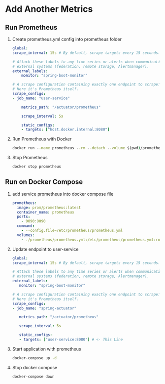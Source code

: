 # Add Another Metrics

## Run Prometheus

1. Create prometheus.yml config into prometheus folder

   ```yaml
   global:
   scrape_interval: 15s # By default, scrape targets every 15 seconds.

   # Attach these labels to any time series or alerts when communicating with
   # external systems (federation, remote storage, Alertmanager).
   external_labels:
       monitor: "spring-boot-monitor"

   # A scrape configuration containing exactly one endpoint to scrape:
   # Here it's Prometheus itself.
   scrape_configs:
   - job_name: "user-service"

       metrics_path: "/actuator/prometheus"

       scrape_interval: 5s

       static_configs:
       - targets: ["host.docker.internal:8080"]
   ```

2. Run Prometheus with Docker

   ```cmd
   docker run --name prometheus --rm --detach --volume $(pwd)/prometheus/prometheus.yml:/etc/prometheus/prometheus.yml:ro --publish 9090:9090 prom/prometheus:latest --config.file=/etc/prometheus/prometheus.yml
   ```

3. Stop Prometheus

   ```cmd
   docker stop prometheus
   ```

## Run on Docker Compose

1. add service prometheus into docker compose file

   ```yaml
   prometheus:
     image: prom/prometheus:latest
     container_name: prometheus
     ports:
       - 9090:9090
     command:
       - --config.file=/etc/prometheus/prometheus.yml
     volumes:
       - ./prometheus/prometheus.yml:/etc/prometheus/prometheus.yml:ro
   ```

2. Update endpoint to user-service

   ```yaml
   global:
   scrape_interval: 15s # By default, scrape targets every 15 seconds.

   # Attach these labels to any time series or alerts when communicating with
   # external systems (federation, remote storage, Alertmanager).
   external_labels:
      monitor: "spring-boot-monitor"

   # A scrape configuration containing exactly one endpoint to scrape:
   # Here it's Prometheus itself.
   scrape_configs:
   - job_name: "spring-actuator"

      metrics_path: "/actuator/prometheus"

      scrape_interval: 5s

      static_configs:
      - targets: ["user-service:8080"] # <- This Line
   ```

3. Start application with prometheus

   ```cmd
   docker-compose up -d
   ```

4. Stop docker compose

   ```cmd
   docker-compose down
   ```
